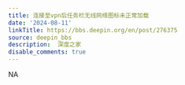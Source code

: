 ```yaml
---
title: 连接至vpn后任务栏无线网络图标未正常加载
date: '2024-08-11'
linkTitle: https://bbs.deepin.org/en/post/276375
source: deepin_bbs
description:  深度之家 
disable_comments: true
---
```

NA
